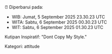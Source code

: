 ⏰ Diperbarui pada:
- WIB: Jumat, 5 September 2025 23.30.23 UTC
- WITA: Sabtu, 6 September 2025 00.30.23 UTC
- WIT: Sabtu, 6 September 2025 01.30.23 UTC

Kutipan Inspiratif:
"Dont Copy My Style."


Kategori: attitude

